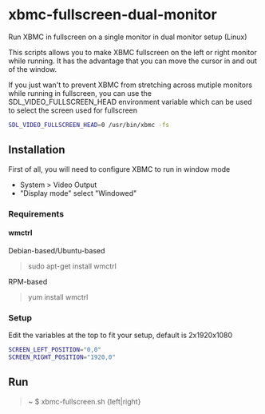xbmc-fullscreen-dual-monitor
============================

Run XBMC in fullscreen on a single monitor in dual monitor setup (Linux)

This scripts allows you to make XBMC fullscreen on the left or right monitor while running. It has the advantage that you can move the cursor in and out of the window.

If you just wan't to prevent XBMC from stretching across mutiple monitors while running in fullscreen, you can use the SDL_VIDEO_FULLSCREEN_HEAD environment variable which can be used to select the screen used for fullscreen

```Bash
SDL_VIDEO_FULLSCREEN_HEAD=0 /usr/bin/xbmc -fs
```

## Installation

First of all, you will need to configure XBMC to run in window mode

- System > Video Output
- "Display mode" select "Windowed"

### Requirements

#### wmctrl

Debian-based/Ubuntu-based
> sudo apt-get install wmctrl

RPM-based
> yum install wmctrl

### Setup

Edit the variables at the top to fit your setup, default is 2x1920x1080 

```Bash
SCREEN_LEFT_POSITION="0,0" 
SCREEN_RIGHT_POSITION="1920,0"
```

## Run
> ~ $ xbmc-fullscreen.sh {left|right}

